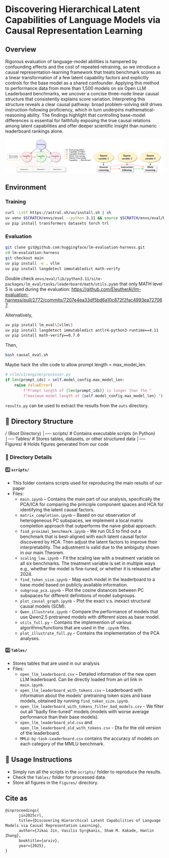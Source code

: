 # Discovering Hierarchical Latent Capabilities of Language Models via Causal Representation Learning

## Overview

Rigorous evaluation of language-model abilities is hampered by confounding effects and the cost of repeated retraining, so we introduce a causal representation-learning framework that treats benchmark scores as a linear transformation of a few latent capability factors and explicitly controls for the base model as a shared confounder. Applying this method to performance data from more than 1,500 models on six Open LLM Leaderboard benchmarks, we uncover a concise three-node linear causal structure that consistently explains score variation. Interpreting this structure reveals a clear causal pathway: broad problem-solving skill drives instruction-following proficiency, which in turn underpins mathematical-reasoning ability. The findings highlight that controlling base-model differences is essential for faithfully exposing the true causal relations among latent capabilities and offer deeper scientific insight than numeric leaderboard rankings alone.

![Workflow](assets/workflow.png)

## Environment

### Training

```bash
curl -LsSf https://astral.sh/uv/install.sh | sh
uv venv $SCRATCH/envs/eval --python 3.11 && source $SCRATCH/envs/eval/bin/activate  && uv pip install pip
uv pip install transformers datasets torch trl
```

### Evaluation

```bash
git clone git@github.com:huggingface/lm-evaluation-harness.git
cd lm-evaluation-harness
git checkout main
uv pip install -e . vllm
uv pip install langdetect immutabledict math-verify
```

Double check `envs/eval/lib/python3.11/site-packages/lm_eval/tasks/leaderboard/math/utils.py`so that only MATH level 5 is used during the evaluation: 
https://github.com/EleutherAI/lm-evaluation-harness/pull/2772/commits/7207e4ea33df5bd6a10c872f2fac4993ea727067.

Alternatively,

```bash
uv pip install lm_eval\[vllm\]
uv pip install langdetect immutabledict antlr4-python3-runtime==4.11
uv pip install math-verify==0.7.0
```

Then,
```bash
bash causal_eval.sh
```

Maybe hack the vllm code to allow prompt length = max_model_len.
```python
# vllm/v1/engine/processor.py
if len(prompt_ids) > self.model_config.max_model_len:
    raise ValueError(
        f"Prompt length of {len(prompt_ids)} is longer than the "
        f"maximum model length of {self.model_config.max_model_len}.")
```

`results.py` can be used to extract the results from the `outs` directory.

## 📁 Directory Structure

/ (Root Directory) 
│── scripts/ # Contains executable scripts (in Python) 
│── Tables/ # Stores tables, datasets, or other structured data 
│── Figures/ # Holds figures generated from our code


### 📜 Directory Details

#### 1️⃣ `scripts/`
- This folder contains scripts used for reproducing the main results of our paper
- Files:
  - `main.ipynb` – Contains the main part of our analysis, specifically the PCA/ICA for comparing the principle component spaces and HCA for identifying the latent causal factors.
  - `matrix_completion.ipynb` – Based on our observation of heterogeneous PC subspaces, we implement a local matrix completion approach that outperforms the naive global approach.
  - `find_proximal_benchmark.ipynb` - We run OLS to find out a benchmark that is best-aligned with each latent causal factor discovered by HCA. Then adjust the latent factors to improve their interpretability. The adjustment is valid due to the ambiguity shown in our main Theorem.
  - `scaling_law.ipynb` - Fit the scaling law with a treatment variable on all six benchmarks. The treatment variable is set in multiple ways e.g., whether the model is fine-tuned, or whether it is released after 2024.
  - `find_token_size.ipynb` - Map each model in the leaderboard to a base model based on publicly available information.
  - `subgroup_pca.ipynb` - Plot the cosine distances between PC subspaces for different definitions of model subgroups.
  - `plot_causal_graph.ipynb` - Plot the exact v.s. inexact structural causal models (SCM).
  - `Qwen_illustrate.ipynb` - Compare the performance of models that use Qwen2.5 pretrained models with different sizes as base model.
  - `utils_full.py` - Contains the implemention of various algorithms/functions that are used in the `.ipynb` files.
  - `plot_illustrate_full.py` - Contains the implementation of the PCA analyses.

#### 2️⃣ `Tables/`
- Stores tables that are used in our analysis
- Files:
  - `open_llm_leaderboard.csv` – Detailed information of the new open LLM leaderboard. Can be directly loaded from an url link in `main.ipynb`.
  - `open_llm_leaderboard_with_tokens.csv` – Leaderboard with information about the models' pretraining token sizes and base models, obtained by running `find_token_size.ipynb`.
  - `open_llm_leaderboard_with_tokens_filter_bad_models.csv` - We filter out all "badly fine-tuned" models (models with worse average performance than their base models).
  - `open_llm_leaderboard_old.csv` and `open_llm_leaderboard_old_with_tokens.csv` - Dta for the old version of the leaderboard.
  - `MMLU-by-task-Leaderboard.csv` contains the accuracy of models on each category of the MMLU benchmark.

## 🚀 Usage Instructions
- Simply run all the scripts in the `scripts/` folder to reproduce the results.
- Check the `Tables/` folder for processed data.
- Store all figures in the `Figures/` directory.

## Cite as

```
@inproceedings{
      jin2025crl,
      title={Discovering Hierarchical Latent Capabilities of Language Models via Causal Representation Learning},
      author={Jikai Jin, Vasilis Syrgkanis, Sham M. Kakade, Hanlin Zhang},
      booktitle={arxiv},
      year={2025},
}
```